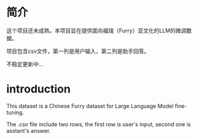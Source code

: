 # 简介
这个项目还未成熟。本项目旨在提供面向福瑞（Furry）亚文化的LLM的微调数据。

项目包含csv文件，第一列是用户输入，第二列是助手回答。

不稳定更新中...

# introduction

This dataset is a Chinese Furry dataset for Large Language Model fine-tuning.

The .csv file include two rows, the first row is user's input, second one is asstant's answer.

